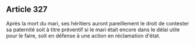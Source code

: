 Article 327
----
Après la mort du mari, ses héritiers auront pareillement le droit de contester
sa paternité soit à titre préventif si le mari était encore dans le délai utile
pour le faire, soit en défense à une action en réclamation d'état.
